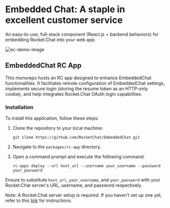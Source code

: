 <h1>Embedded Chat: A staple in excellent customer service</h1>

An easy-to-use, full-stack component (React.js + backend behaviors) for embedding Rocket.Chat into your web app.

![ec-demo-image](https://github.com/RocketChat/EmbeddedChat/assets/78961432/b85c7b8a-65e2-4a90-a843-f4072c942ac0)

## EmbeddedChat RC App

This monorepo hosts an RC app designed to enhance EmbeddedChat functionalities. It facilitates remote configuration of EmbeddedChat settings, implements secure login (storing the resume token as an HTTP-only cookie), and help integrates Rocket.Chat OAuth login capabilities.

### Installation

To install this application, follow these steps:

1. Clone the repository to your local machine:

      ```
      git clone https://github.com/RocketChat/EmbeddedChat.git
      ```

2. Navigate to the `packages/rc-app` directory.

3. Open a command prompt and execute the following command:

      ```
      rc-apps deploy --url host_url --username your_username --password your_password
      ```

Ensure to substitute `host_url`, `your_username`, and `your_password` with your Rocket.Chat server's URL, username, and password respectively.

Note: A Rocket.Chat server setup is required. If you haven't set up one yet, refer to this [link](https://developer.rocket.chat/open-source-projects/server/server-environment-setup) for instructions.